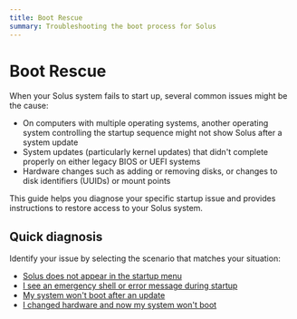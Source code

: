 ```yaml
---
title: Boot Rescue
summary: Troubleshooting the boot process for Solus
---
```


# Boot Rescue

When your Solus system fails to start up, several common issues might be the cause:

- On computers with multiple operating systems, another operating system controlling the startup sequence might not show Solus after a system update
- System updates (particularly kernel updates) that didn't complete properly on either legacy BIOS or UEFI systems
- Hardware changes such as adding or removing disks, or changes to disk identifiers (UUIDs) or mount points

This guide helps you diagnose your specific startup issue and provides instructions to restore access to your Solus system.

## Quick diagnosis

Identify your issue by selecting the scenario that matches your situation:

- [Solus does not appear in the startup menu](./solus-not-in-boot-menu.md)
- [I see an emergency shell or error message during startup](./emergency-shell-startup.mdx)
- [My system won't boot after an update](./system-not-working-after-update.mdx)
- [I changed hardware and now my system won't boot](./system-not-working-hardware-change.mdx)
